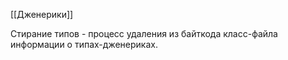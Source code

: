 [[Дженерики]]

Стирание типов - процесс удаления из байткода класс-файла информации о типах-дженериках. 